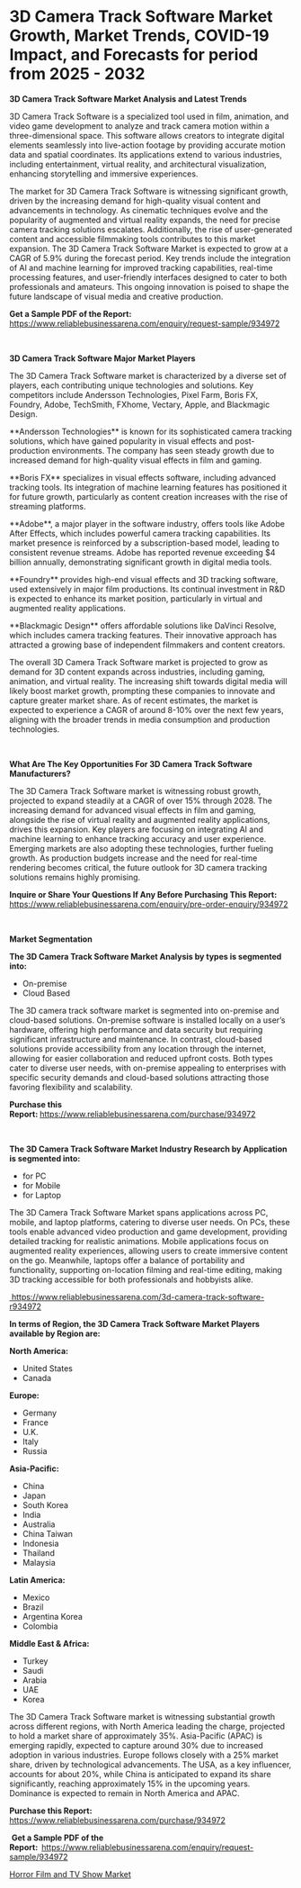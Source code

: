 <p><h1>3D Camera Track Software Market Growth, Market Trends, COVID-19 Impact, and Forecasts for period from 2025 - 2032</h1></p><p><strong>3D Camera Track Software Market Analysis and Latest Trends</strong></p>
<p><p>3D Camera Track Software is a specialized tool used in film, animation, and video game development to analyze and track camera motion within a three-dimensional space. This software allows creators to integrate digital elements seamlessly into live-action footage by providing accurate motion data and spatial coordinates. Its applications extend to various industries, including entertainment, virtual reality, and architectural visualization, enhancing storytelling and immersive experiences.</p><p>The market for 3D Camera Track Software is witnessing significant growth, driven by the increasing demand for high-quality visual content and advancements in technology. As cinematic techniques evolve and the popularity of augmented and virtual reality expands, the need for precise camera tracking solutions escalates. Additionally, the rise of user-generated content and accessible filmmaking tools contributes to this market expansion. The 3D Camera Track Software Market is expected to grow at a CAGR of 5.9% during the forecast period. Key trends include the integration of AI and machine learning for improved tracking capabilities, real-time processing features, and user-friendly interfaces designed to cater to both professionals and amateurs. This ongoing innovation is poised to shape the future landscape of visual media and creative production.</p></p>
<p><strong>Get a Sample PDF of the Report:&nbsp;</strong> <a href="https://www.reliablebusinessarena.com/enquiry/request-sample/934972?utm_campaign=3263&utm_medium=2&utm_source=Github&utm_content=ia&utm_term=07032025&utm_id=3d-camera-track-software">https://www.reliablebusinessarena.com/enquiry/request-sample/934972</a></p>
<p>&nbsp;</p>
<p><strong>3D Camera Track Software Major Market Players</strong></p>
<p><p>The 3D Camera Track Software market is characterized by a diverse set of players, each contributing unique technologies and solutions. Key competitors include Andersson Technologies, Pixel Farm, Boris FX, Foundry, Adobe, TechSmith, FXhome, Vectary, Apple, and Blackmagic Design.</p><p>**Andersson Technologies** is known for its sophisticated camera tracking solutions, which have gained popularity in visual effects and post-production environments. The company has seen steady growth due to increased demand for high-quality visual effects in film and gaming.</p><p>**Boris FX** specializes in visual effects software, including advanced tracking tools. Its integration of machine learning features has positioned it for future growth, particularly as content creation increases with the rise of streaming platforms.</p><p>**Adobe**, a major player in the software industry, offers tools like Adobe After Effects, which includes powerful camera tracking capabilities. Its market presence is reinforced by a subscription-based model, leading to consistent revenue streams. Adobe has reported revenue exceeding $4 billion annually, demonstrating significant growth in digital media tools.</p><p>**Foundry** provides high-end visual effects and 3D tracking software, used extensively in major film productions. Its continual investment in R&D is expected to enhance its market position, particularly in virtual and augmented reality applications.</p><p>**Blackmagic Design** offers affordable solutions like DaVinci Resolve, which includes camera tracking features. Their innovative approach has attracted a growing base of independent filmmakers and content creators.</p><p>The overall 3D Camera Track Software market is projected to grow as demand for 3D content expands across industries, including gaming, animation, and virtual reality. The increasing shift towards digital media will likely boost market growth, prompting these companies to innovate and capture greater market share. As of recent estimates, the market is expected to experience a CAGR of around 8-10% over the next few years, aligning with the broader trends in media consumption and production technologies.</p></p>
<p>&nbsp;</p>
<p><strong>What Are The Key Opportunities For 3D Camera Track Software Manufacturers?</strong></p>
<p><p>The 3D Camera Track Software market is witnessing robust growth, projected to expand steadily at a CAGR of over 15% through 2028. The increasing demand for advanced visual effects in film and gaming, alongside the rise of virtual reality and augmented reality applications, drives this expansion. Key players are focusing on integrating AI and machine learning to enhance tracking accuracy and user experience. Emerging markets are also adopting these technologies, further fueling growth. As production budgets increase and the need for real-time rendering becomes critical, the future outlook for 3D camera tracking solutions remains highly promising.</p></p>
<p><strong>Inquire or Share Your Questions If Any Before Purchasing This Report:</strong> <a href="https://www.reliablebusinessarena.com/enquiry/pre-order-enquiry/934972?utm_campaign=3263&utm_medium=2&utm_source=Github&utm_content=ia&utm_term=07032025&utm_id=3d-camera-track-software">https://www.reliablebusinessarena.com/enquiry/pre-order-enquiry/934972</a></p>
<p>&nbsp;</p>
<p><strong>Market Segmentation</strong></p>
<p><strong>The 3D Camera Track Software Market Analysis by types is segmented into:</strong></p>
<p><ul><li>On-premise</li><li>Cloud Based</li></ul></p>
<p><p>The 3D camera track software market is segmented into on-premise and cloud-based solutions. On-premise software is installed locally on a user’s hardware, offering high performance and data security but requiring significant infrastructure and maintenance. In contrast, cloud-based solutions provide accessibility from any location through the internet, allowing for easier collaboration and reduced upfront costs. Both types cater to diverse user needs, with on-premise appealing to enterprises with specific security demands and cloud-based solutions attracting those favoring flexibility and scalability.</p></p>
<p><strong>Purchase this Report:&nbsp;</strong><a href="https://www.reliablebusinessarena.com/purchase/934972?utm_campaign=3263&utm_medium=2&utm_source=Github&utm_content=ia&utm_term=07032025&utm_id=3d-camera-track-software">https://www.reliablebusinessarena.com/purchase/934972</a></p>
<p>&nbsp;</p>
<p><strong>The 3D Camera Track Software Market Industry Research by Application is segmented into:</strong></p>
<p><ul><li>for PC</li><li>for Mobile</li><li>for Laptop</li></ul></p>
<p><p>The 3D Camera Track Software Market spans applications across PC, mobile, and laptop platforms, catering to diverse user needs. On PCs, these tools enable advanced video production and game development, providing detailed tracking for realistic animations. Mobile applications focus on augmented reality experiences, allowing users to create immersive content on the go. Meanwhile, laptops offer a balance of portability and functionality, supporting on-location filming and real-time editing, making 3D tracking accessible for both professionals and hobbyists alike.</p></p>
<p><a href="https://www.reliablebusinessarena.com/3d-camera-track-software-r934972?utm_campaign=3263&utm_medium=2&utm_source=Github&utm_content=ia&utm_term=07032025&utm_id=3d-camera-track-software">&nbsp;https://www.reliablebusinessarena.com/3d-camera-track-software-r934972</a></p>
<p><strong>In terms of Region, the 3D Camera Track Software Market Players available by Region are:</strong></p>
<p>
    <p> <strong> North America: </strong>
        <ul>
            <li>United States</li>
            <li>Canada</li>
        </ul>
        </p> 
    <p> <strong> Europe: </strong>
        <ul>
            <li>Germany</li>
            <li>France</li>
            <li>U.K.</li>
            <li>Italy</li>
            <li>Russia</li>
        </ul>
        </p> 
    <p> <strong> Asia-Pacific: </strong>
        <ul>
            <li>China</li>
            <li>Japan</li>
            <li>South Korea</li>
            <li>India</li>
            <li>Australia</li>
            <li>China Taiwan</li>
            <li>Indonesia</li>
            <li>Thailand</li>
            <li>Malaysia</li>
        </ul>
        </p> 
    <p> <strong> Latin America: </strong>
        <ul>
            <li>Mexico</li>
            <li>Brazil</li>
            <li>Argentina Korea</li>
            <li>Colombia</li>
        </ul>
        </p> 
    <p> <strong> Middle East & Africa: </strong>
        <ul>
            <li>Turkey</li>
            <li>Saudi</li>
            <li>Arabia</li>
            <li>UAE</li>
            <li>Korea</li>
        </ul>
    </p>
    </p>
<p><p>The 3D Camera Track Software market is witnessing substantial growth across different regions, with North America leading the charge, projected to hold a market share of approximately 35%. Asia-Pacific (APAC) is emerging rapidly, expected to capture around 30% due to increased adoption in various industries. Europe follows closely with a 25% market share, driven by technological advancements. The USA, as a key influencer, accounts for about 20%, while China is anticipated to expand its share significantly, reaching approximately 15% in the upcoming years. Dominance is expected to remain in North America and APAC.</p></p>
<p><strong>Purchase this Report: </strong><a href="https://www.reliablebusinessarena.com/purchase/934972?utm_campaign=3263&utm_medium=2&utm_source=Github&utm_content=ia&utm_term=07032025&utm_id=3d-camera-track-software">https://www.reliablebusinessarena.com/purchase/934972</a></p>
<p>&nbsp;<strong>Get a Sample PDF of the Report:&nbsp;&nbsp;</strong><a href="https://www.reliablebusinessarena.com/enquiry/request-sample/934972?utm_campaign=3263&utm_medium=2&utm_source=Github&utm_content=ia&utm_term=07032025&utm_id=3d-camera-track-software">https://www.reliablebusinessarena.com/enquiry/request-sample/934972</a></p>
<p><strong></strong></p>
<p><p><a href="https://github.com/gunbybeahmg1/Market-Research-Report-List-1/blob/main/horror-film-and-tv-show-market.md?utm_campaign=3263&utm_medium=2&utm_source=Github&utm_content=ia&utm_term=07032025&utm_id=3d-camera-track-software">Horror Film and TV Show Market</a></p></p>